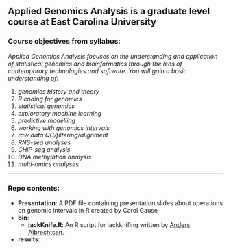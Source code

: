 ## Applied Genomics Analysis is a graduate level course at East Carolina University


### Course objectives from syllabus: 
*Applied Genomics Analysis focuses on the understanding and application of statistical 
genomics and bioinformatics through the lens of contemporary technologies and software. You will gain a basic 
understanding of:*  

  1) *genomics history and theory*
  2) *R coding for genomics*
  3) *statistical genomics*
  4) *exploratory machine learning*
  5) *predictive modelling*
  6) *working with genomics intervals*
  7) *raw data QC/filtering/alignment*
  8) *RNS-seq analyses*
  9) *CHiP-seq analysis*
  10) *DNA methylation analysis*
  11) *multi-omics analyses*  
  

---


### Repo contents:
- **Presentation**: A PDF file containing presentation slides about operations on genomic intervals in R created by Carol Gause
- **bin**:
  - **jackKnife.R**: An R script for jackknifing written by [Anders Albrechtsen](https://github.com/ANGSD/angsd/blob/master/R/jackKnife.R).
- **results**: 

